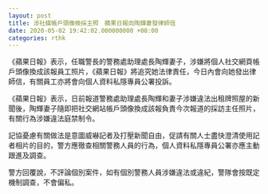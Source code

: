 ```yaml
---
layout: post
title: 涉社媒帳戶頭像換採主照　蘋果日報向陶輝妻發律師信
date: 2020-05-02 19:42:02.000000000 +08:00
categories: rthk
---
```


《蘋果日報》表示，任職警長的警務處助理處長陶輝妻子，涉嫌將個人社交網頁帳戶頭像換成該報員工照片，《蘋果日報》將追究她法律責任，今日內會向她發出律師信，有關員工亦將會向個人資料私隱專員公署投訴。

《蘋果日報》表示，日前報道警務處助理處長陶輝和妻子涉嫌違法出租牌照屋的新聞後，陶輝妻子隨即把社交網站帳戶頭像換成該報負責今次報道的採訪主任照片，有關行為涉嫌違法庭禁制令。

記協憂慮有關做法是意圖威嚇記者及打壓新聞自由，促請有關人士盡快澄清使用記者相片的目的，警方應徹查相關警務人員的行為，個人資料私隱專員公署亦應主動跟進及調查。

警方回覆說，不評論個別案件，如有個別警務人員涉嫌違法或違紀，警隊會按既定機制調查，不會偏私。
